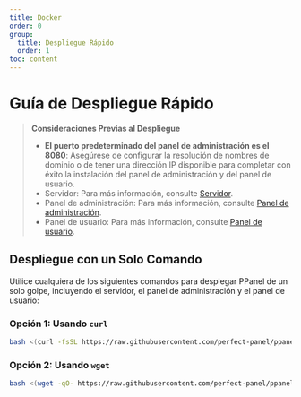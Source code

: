 ```yaml
---
title: Docker
order: 0
group:
  title: Despliegue Rápido
  order: 1
toc: content
---
```


# Guía de Despliegue Rápido

> **Consideraciones Previas al Despliegue**
>
> - **El puerto predeterminado del panel de administración es el 8080**: Asegúrese de configurar la resolución de nombres de dominio o de tener una dirección IP disponible para completar con éxito la instalación del panel de administración y del panel de usuario.
> - Servidor: Para más información, consulte [Servidor](/guide/server).
> - Panel de administración: Para más información, consulte [Panel de administración](/guide/admin).
> - Panel de usuario: Para más información, consulte [Panel de usuario](/guide/user).

## Despliegue con un Solo Comando

Utilice cualquiera de los siguientes comandos para desplegar PPanel de un solo golpe, incluyendo el servidor, el panel de administración y el panel de usuario:

### Opción 1: Usando `curl`

```bash
bash <(curl -fsSL https://raw.githubusercontent.com/perfect-panel/ppanel-script/refs/heads/main/install.sh)
```

### Opción 2: Usando `wget`

```bash
bash <(wget -qO- https://raw.githubusercontent.com/perfect-panel/ppanel-script/refs/heads/main/install.sh)
```

